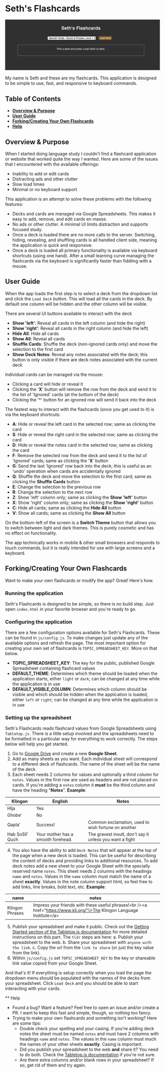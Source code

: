 # Seth's Flashcards
![App Screenshot](img/app-screenshot-01.png "App Screenshot")

My name is Seth and these are my flashcards. This application is designed to be simple to use, fast, and responsive to keyboard commands.

## Table of Contents
* **[Overview & Purpose](#overview--purpose)**
* **[User Guide](#user-guide)**
* **[Forking/Creating Your Own Flashcards](#forking--creating-your-own-flashcards)**
* **[Help](#help)**

## Overview & Purpose

When I started doing language study I couldn't find a flashcard application or website that worked quite the way I wanted. Here are some of the issues that I encountered with the available offerings:
* Inability to add or edit cards
* Distracting ads and other clutter
* Slow load times
* Minimal or no keyboard support

This application is an attempt to solve these problems with the following features:
* Decks and cards are managed via Google Spreadsheets. This makes it easy to add, remove, and edit cards en masse.
* No ads or other clutter. A minimal UI limits distraction and supports focused study.
* Once a deck is loaded there are no more calls to the server. Switching, hiding, revealing, and shuffling cards is all handled client side, meaning the application is quick and responsive.
* Once a deck is loaded all primary functionality is available via keyboard shortcuts (using one hand). After a small learning curve managing the flashcards via the keyboard is significantly faster than fiddling with a mouse.

## User Guide

When the app loads the first step is to select a deck from the dropdown list and click the `Load Deck` button. This will load all the cards in the deck. By default one column will be hidden and the other column will be visible.

There are several UI buttons available to interact with the deck
* **Show 'left'**: Reveal all cards in the left column (and hide the right)
* **Show 'right'**: Reveal all cards in the right column (and hide the left)
* **Hide All**: Hide all cards
* **Show All**: Reveal all cards
* **Shuffle Cards**: Shuffle the deck (non-ignored cards only) and move the selection to the first card
* **Show Deck Notes**: Reveal any notes associated with the deck; this button is only visible if there are deck notes associated with the current deck

Individual cards can be managed via the mouse:
* Clicking a card will hide or reveal it
* Clicking the '**X**' button will remove the row from the deck and send it to the list of 'Ignored' cards (at the bottom of the deck)
* Clicking the '**^**' button for an ignored row will send it back into the deck

The fastest way to interact with the flashcards (once you get used to it) is via the keyboard shortcuts:
* **A**: Hide or reveal the left card in the selected row; same as clicking the card
* **S**: Hide or reveal the right card in the selected row; same as clicking the card
* **D**: Hide or reveal the notes card in the selected row; same as clicking the card
* **F**: Remove the selected row from the deck and send it to the list of 'Ignored' cards; same as clicking the '**X**' button
* **G**: Send the last 'Ignored' row back into the deck; this is useful as an 'undo' operation when cards are accidentally ignored
* **Q**: Shuffle the deck and move the selection to the first card; same as clicking the **Shuffle Cards** button
* **E**: Change the selection to the previous row
* **R**: Change the selection to the next row
* **Z**: Show 'left' column only; same as clicking the **Show 'left'** button
* **X**: Show 'right' column only; same as clicking the **Show 'right'** button
* **C**: Hide all cards; same as clicking the **Hide All** button
* **V**: Show all cards; same as clicking the **Show All** button

On the bottom-left of the screen is a **Switch Theme** button that allows you to switch between light and dark themes. This is purely cosmetic and has no effect on functionality.

The app technically works in mobile & other small browsers and responds to touch commands, but it is really intended for use with large screens and a keyboard.

## Forking/Creating Your Own Flashcards

Want to make your own flashcards or modify the app? Great! Here's how.

### Running the application

Seth's Flashcards is designed to be simple, so there is no build step. Just open `index.html` in your favorite browser and you're ready to go.

### Configuring the application

There are a few configuration options available for Seth's Flashcards. These can be found in `js/config.js`. To make changes just update any of the available options and refresh the page. The most important option for creating your own set of flashcards is `TOPIC_SPREADSHEET_KEY`. More on that below.

* **TOPIC_SPREADSHEET_KEY**: The key for the public, published Google Spreadsheet containing flashcard values
* **DEFAULT_THEME**: Determines which theme should be loaded when the application starts, either `light` or `dark`; can be changed at any time while the application is in use
* **DEFAULT_VISIBLE_COLUMN**: Determines which column should be visible and which should be hidden when the application is loaded, either `left` or `right`; can be changed at any time while the application is in use

### Setting up the spreadsheet

Seth's Flashcards reads flashcard values from Google Spreadsheets using `Tabletop.js`. There is a little setup involved and the spreadsheets need to be formatted in a particular way for everything to work correctly. The steps below will help you get started.

1. Go to [Google Drive](https://drive.google.com) and create a new **Google Sheet**.
2. Add as many sheets as you want. Each individual sheet will correspond to a different deck of flashcards. The name of the sheet will be the name of the deck.
3. Each sheet needs 2 columns for values and optionally a third column for `notes`. Values in the first row are used as headers and are not placed on cards. If you're adding a `notes` column it **must** be the third column and have the heading "**Notes**".
**Example**:

| Klingon         | English                              | Notes                                                     |
| --------------- | ------------------------------------ | --------------------------------------------------------- |
| HIja            | Yes                                  |                                                           |
| Ghobe’          | No                                   |                                                           |
| Qapla’          | Success!                             | Common exclamation, used to wish fortune on another       |
| Hab SoSlI’ Quch | Your mother has a smooth forehead.   | The gravest insult, don't say it unless you want a fight  |

4. You also have the ability to add `Deck Notes` that will appear at the top of the page when a new deck is loaded. This can be useful for describing the content of decks and providing links to additional resources. To add deck notes add a new sheet to your Google Sheet with the specially reserved name `notes`. This sheet needs 2 columns with the headings `name` and `notes`. Values in the `name` column must match the name of a sheet **exactly**. Values in the note column support html, so feel free to add links, line breaks, bold text, etc.
**Example**:

| name            | notes                                                                                                                         |
| --------------- | ----------------------------------------------------------------------------------------------------------------------------- |
| Klingon Phrases | Impress your friends with these useful phrases!\<br \/\>\<a href="https://www.kli.org/"\>The Klingon Language Institute\<\/a> |

5. Publish your spreadsheet and make it public. Check out the [Getting Started section of the Tabletop.js documentation](https://github.com/jsoma/tabletop#getting-started) for more detailed instructions on this part. The `tldr` steps are here:
  a. Publish your spreadsheet to the web.
  b. Share your spreadsheet with `anyone with the link`.
  c. Copy the url from the `link to share` (or just the key value from the link).
6. Within `js/config.js` set `TOPIC_SPREADSHEET_KEY` to the key or shareable link value copied from your Google Sheet.

And that's it! If everything is setup correctly when you load the page the dropdown menu should be populated with the names of the decks from your spreadsheet. Click `Load Deck` and you should be able to start interacting with your cards.

** Help

* Found a bug? Want a feature? Feel free to open an issue and/or create a PR. I want to keep this fast and simple, though, so nothing too fancy.
* Trying to make your own flashcards and something isn't working? Here are some tips:
  * Double check your spelling and your casing. If you're adding deck notes the sheet must be named `notes` and must have 2 columns with headings `name` and `notes`. The values in the `name` column must much the names of your other sheets **exactly**. Casing is important.
  * Did you publish your spreadsheet to the web **and** share it? You need to do both. Check the [Tabletop.js documentation](https://github.com/jsoma/tabletop#getting-started) if you're not sure.
  * Are there extra columns and/or blank rows in your spreadsheet? If so, get rid of them and try again.